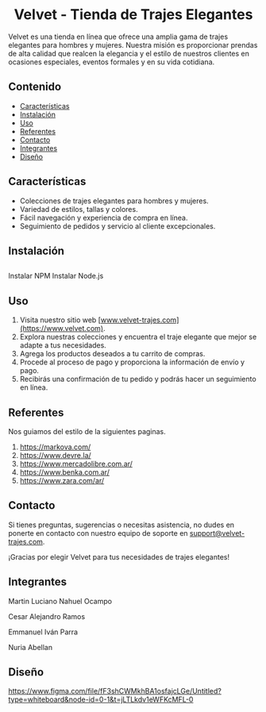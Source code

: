 <h1 style="text-align: center;" >Velvet - Tienda de Trajes Elegantes</h1>


Velvet es una tienda en línea que ofrece una amplia gama de trajes elegantes para hombres y mujeres. Nuestra misión es proporcionar prendas de alta calidad que realcen la elegancia y el estilo de nuestros clientes en ocasiones especiales, 
eventos formales y en su vida cotidiana.


## Contenido

- [Características](#características)
- [Instalación](#instalación)
- [Uso](#uso)
- [Referentes](#Referentes)
- [Contacto](#contacto)
- [Integrantes](#Integrantes)
- [Diseño](#Diseño)

## Características

- Colecciones de trajes elegantes para hombres y mujeres.
- Variedad de estilos, tallas y colores.
- Fácil navegación y experiencia de compra en línea.
- Seguimiento de pedidos y servicio al cliente excepcionales.

## Instalación

##
Instalar NPM
Instalar Node.js

## Uso

1. Visita nuestro sitio web [www.velvet-trajes.com](https://www.velvet.com).
2. Explora nuestras colecciones y encuentra el traje elegante que mejor se adapte a tus necesidades.
3. Agrega los productos deseados a tu carrito de compras.
4. Procede al proceso de pago y proporciona la información de envío y pago.
5. Recibirás una confirmación de tu pedido y podrás hacer un seguimiento en línea.


## Referentes
Nos guiamos del estilo de la siguientes paginas.
1. https://markova.com/
2. https://www.devre.la/
3. https://www.mercadolibre.com.ar/
4. https://www.benka.com.ar/
5. https://www.zara.com/ar/

## Contacto

Si tienes preguntas, sugerencias o necesitas asistencia, no dudes en ponerte en contacto con nuestro equipo de soporte en [support@velvet-trajes.com](mailto:support@velvet-trajes.com).

¡Gracias por elegir Velvet para tus necesidades de trajes elegantes!

## Integrantes

Martin Luciano Nahuel Ocampo

Cesar Alejandro Ramos

Emmanuel Iván Parra

Nuria Abellan

## Diseño
https://www.figma.com/file/fF3shCWMkhBA1osfajcLGe/Untitled?type=whiteboard&node-id=0-1&t=jLTLkdv1eWFKcMFL-0
